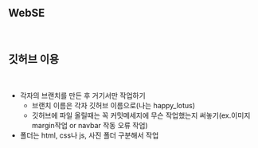 
## WebSE
<br>

## 깃허브 이용
<br>

- 각자의 브랜치를 만든 후 거기서만 작업하기
  * 브랜치 이름은 각자 깃허브 이름으로(나는 happy_lotus) 
  * 깃허브에 파일 올릴때는 꼭 커밋메세지에 무슨 작업했는지 써놓기(ex.이미지 margin작업 or navbar 작동 오류 작업)
- 폴더는 html, css나 js, 사진 폴더 구분해서 작업
    
